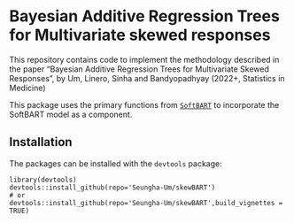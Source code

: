 # Bayesian Additive Regression Trees for Multivariate skewed responses

This repository contains code to implement the methodology described in
the paper “Bayesian Additive Regression Trees for Multivariate Skewed
Responses”, by Um, Linero, Sinha and Bandyopadhyay (2022+, Statistics in
Medicine)

This package uses the primary functions from
[`SoftBART`](https://github.com/theodds/SoftBART) to incorporate the
SoftBART model as a component.

## Installation

The packages can be installed with the `devtools` package:

    library(devtools) 
    devtools::install_github(repo='Seungha-Um/skewBART') 
    # or 
    devtools::install_github(repo='Seungha-Um/skewBART',build_vignettes = TRUE) 

